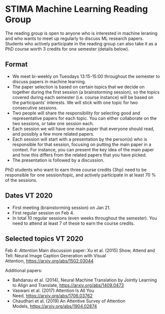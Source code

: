 # STIMA Machine Learning Reading Group
The reading group is open to anyone who is interested in machine leraning and who wants to meet up regularly to discuss ML research papers. Students who actively participate in the reading group can also take it as a PhD course worth 3 credits for one semester (details below).

## Format
- We meet bi-weekly on Tuesdays 13:15-15:00 throughout the semester to discuss papers in machine learning.
- The paper selection is based on certain topics that we decide on together during the first session (a brainstorming session), so the topics covered during each semester (i.e. course instance) will be based on the participants' interests. We will stick with one topic for two consecutive sessions.
- Two people will share the responsibility for selecting good and representative papers for each topic. You can either collaborate on the two sessions, or take one session each.
- Each session we will have one main paper that everyone should read, and possibly a few more related papers.
- Each session will start with a presentation by the person(s) who is responsible for that session, focusing on putting the main paper in a context. For instance, you can present the key idea of the main paper and how this differs from the related papers that you have picked. 
- The presentation is followed by a discussion. 

PhD students who want to earn three course credits (3hp) need to be responsible for one session/topic, and actively participate in at least 70 % of the sessions.

## Dates VT 2020
- First meeting (brainstorming session) on Jan 21.
- First regular session on Feb 4.
- In total 10 regular sessions (even weeks throughout the semester). You need to attend at least 7 of these to earn the course credits.

## Selected topics VT 2020

Feb 4: _Attention_
Main discussion paper: Xu et al. (2015) Show, Attend and Tell: Neural Image Caption Generation with Visual Attention, https://arxiv.org/abs/1502.03044

Additional papers:
* Bahdanau et al. (2014), Neural Machine Translation by Jointly Learning to Align and Translate, https://arxiv.org/abs/1409.0473
* Vaswani et al. (2017) Attention Is All You Need, https://arxiv.org/abs/1706.03762
* Chaudhari et al. (2019) An Attentive Survey of Attention Models, https://arxiv.org/abs/1904.02874

